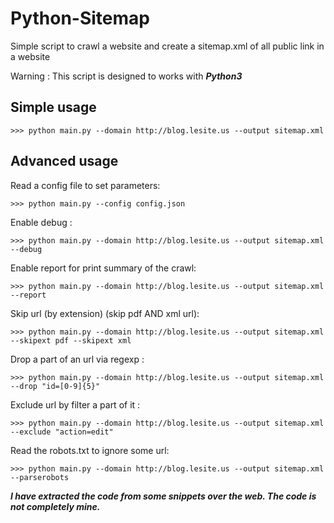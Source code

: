 Python-Sitemap
==============
Simple script to crawl a website and create a sitemap.xml of all public link in a website

Warning : This script is designed to works with ***Python3***

Simple usage
------------
	>>> python main.py --domain http://blog.lesite.us --output sitemap.xml

Advanced usage
--------------

Read a config file to set parameters:

	>>> python main.py --config config.json

Enable debug :

	>>> python main.py --domain http://blog.lesite.us --output sitemap.xml --debug

Enable report for print summary of the crawl:

	>>> python main.py --domain http://blog.lesite.us --output sitemap.xml --report

Skip url (by extension) (skip pdf AND xml url):

	>>> python main.py --domain http://blog.lesite.us --output sitemap.xml --skipext pdf --skipext xml

Drop a part of an url via regexp :

	>>> python main.py --domain http://blog.lesite.us --output sitemap.xml --drop "id=[0-9]{5}"

Exclude url by filter a part of it :

	>>> python main.py --domain http://blog.lesite.us --output sitemap.xml --exclude "action=edit"

Read the robots.txt to ignore some url:

	>>> python main.py --domain http://blog.lesite.us --output sitemap.xml --parserobots


***I have extracted the code from some snippets over the web. The code is not completely mine.***
